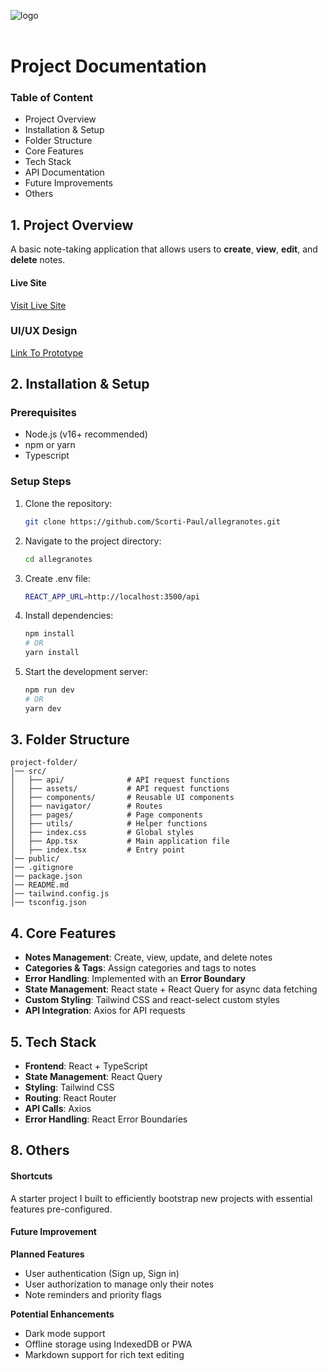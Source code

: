 ![logo](https://allegranotes.vercel.app/logo.png)  
<br />

# Project Documentation

### Table of Content
- Project Overview
- Installation & Setup
- Folder Structure 
- Core Features
- Tech Stack
- API Documentation
- Future Improvements
- Others

## 1. Project Overview
A basic note-taking application that allows users to **create**, **view**, **edit**, and **delete** notes.

#### Live Site
[Visit Live Site](https://allegranotes.vercel.app)

### UI/UX Design
[Link To Prototype](https://www.figma.com/proto/HrX5Wfv1HG6KQIpwD57PVB/Allergo---Notes?node-id=0-1&t=NfmqdhGrwc8WSO65-1)

## 2. Installation & Setup

### Prerequisites
- Node.js (v16+ recommended)
- npm or yarn
- Typescript


### Setup Steps
1. Clone the repository:
   ```sh
   git clone https://github.com/Scorti-Paul/allegranotes.git
   ```
2. Navigate to the project directory:
   ```sh
   cd allegranotes
   ```
3. Create .env file:
   ```sh
   REACT_APP_URL=http://localhost:3500/api
   ```
4. Install dependencies:
   ```sh
   npm install  
   # OR
   yarn install
   ```
5. Start the development server:
   ```sh
   npm run dev
   # OR
   yarn dev
   ```

## 3. Folder Structure
```
project-folder/
│── src/
│   ├── api/              # API request functions
│   ├── assets/           # API request functions
│   ├── components/       # Reusable UI components
│   ├── navigator/        # Routes
│   ├── pages/            # Page components
│   ├── utils/            # Helper functions
│   ├── index.css         # Global styles
│   ├── App.tsx           # Main application file
│   ├── index.tsx         # Entry point
│── public/
│── .gitignore
│── package.json
│── README.md
│── tailwind.config.js
│── tsconfig.json
```

## 4. Core Features
- **Notes Management**: Create, view, update, and delete notes
- **Categories & Tags**: Assign categories and tags to notes
- **Error Handling**: Implemented with an **Error Boundary**
- **State Management**: React state + React Query for async data fetching
- **Custom Styling**: Tailwind CSS and react-select custom styles
- **API Integration**: Axios for API requests

## 5. Tech Stack
- **Frontend**: React + TypeScript
- **State Management**: React Query
- **Styling**: Tailwind CSS
- **Routing**: React Router
- **API Calls**: Axios
- **Error Handling**: React Error Boundaries

## 8. Others

#### Shortcuts
A starter project I built to efficiently bootstrap new projects with essential features pre-configured.


#### Future Improvement
**Planned Features**
- User authentication (Sign up, Sign in)
- User authorization to manage only their notes
- Note reminders and priority flags  

**Potential Enhancements**
- Dark mode support
- Offline storage using IndexedDB or PWA
- Markdown support for rich text editing
